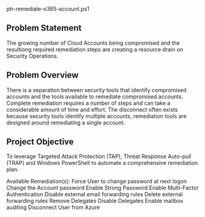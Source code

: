 ptr-remediate-o365-account.ps1

Problem Statement
---
The growing number of Cloud Accounts being compromised and the resultiong required remediation steps are creating a resource drain on Security Operations.

Problem Overview
---
There is a separation between security tools that identify compromised accounts and the tools available to remediate compromised accounts. Complete remediation requires a number of steps and can take a considerable amount of time and effort.
The disconnect often exists because security tools identify multiple accounts, remediation tools are designed around remediating a single account.

Project Objective
---
To leverage Targeted Attack Protection (TAP), Threat Response Auto-pull (TRAP) and Windows PowerShell to automate a comprehensive remediation plan.

Available Remediation(s):
    Force User to change password at next logon
    Change the Account password
    Enable Strong Password
    Enable Multi-Factor Authentication
    Disable external email forwarding rules
    Delete external forwarding rules
    Remove Delegates
    Disable Delegates
    Enable mailbox auditing
    Disconnect User from Azure
